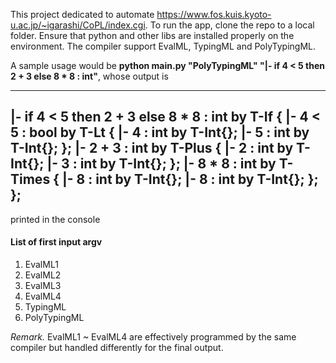 This project dedicated to automate https://www.fos.kuis.kyoto-u.ac.jp/~igarashi/CoPL/index.cgi.
To run the app, clone the repo to a local folder. Ensure that python and other libs are installed properly on the environment.
The compiler support EvalML, TypingML and PolyTypingML.

A sample usage would be **python main.py "PolyTypingML" "|- if 4 < 5 then 2 + 3 else 8 * 8 : int"**, whose output is 

---
|- if 4 < 5 then 2 + 3 else 8 * 8 : int by T-If {
    |- 4 < 5 : bool by T-Lt {
        |- 4 : int by T-Int{};
        |- 5 : int by T-Int{};
    };
    |- 2 + 3 : int by T-Plus {
        |- 2 : int by T-Int{};
        |- 3 : int by T-Int{};
    };
    |- 8 * 8 : int by T-Times {
        |- 8 : int by T-Int{};
        |- 8 : int by T-Int{};
    };
};
---

printed in the console

#### List of first input argv
1. EvalML1
2. EvalML2
3. EvalML3
4. EvalML4
5. TypingML
6. PolyTypingML

*Remark.* EvalML1 ~ EvalML4 are effectively programmed by the same compiler but handled differently for the final output.
